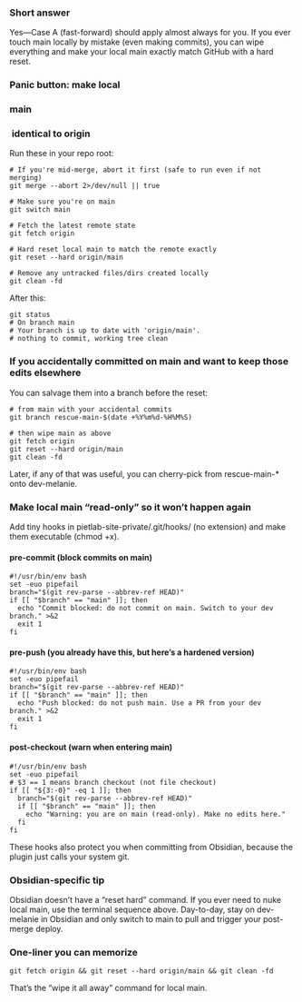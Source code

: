 ### **Short answer**

  

Yes—Case A (fast-forward) should apply almost always for you. If you ever touch main locally by mistake (even making commits), you can wipe everything and make your local main exactly match GitHub with a hard reset.

  

### **Panic button: make local** 

### **main**

###  **identical to origin**

  

Run these in your repo root:

```
# If you're mid-merge, abort it first (safe to run even if not merging)
git merge --abort 2>/dev/null || true

# Make sure you're on main
git switch main

# Fetch the latest remote state
git fetch origin

# Hard reset local main to match the remote exactly
git reset --hard origin/main

# Remove any untracked files/dirs created locally
git clean -fd
```

After this:

```
git status
# On branch main
# Your branch is up to date with 'origin/main'.
# nothing to commit, working tree clean
```

### **If you accidentally committed on main and want to keep those edits elsewhere**

  

You can salvage them into a branch before the reset:

```
# from main with your accidental commits
git branch rescue-main-$(date +%Y%m%d-%H%M%S)

# then wipe main as above
git fetch origin
git reset --hard origin/main
git clean -fd
```

Later, if any of that was useful, you can cherry-pick from rescue-main-* onto dev-melanie.

  

### **Make local main “read-only” so it won’t happen again**

  

Add tiny hooks in pietlab-site-private/.git/hooks/ (no extension) and make them executable (chmod +x).

  

#### **pre-commit (block commits on main)**

```
#!/usr/bin/env bash
set -euo pipefail
branch="$(git rev-parse --abbrev-ref HEAD)"
if [[ "$branch" == "main" ]]; then
  echo "Commit blocked: do not commit on main. Switch to your dev branch." >&2
  exit 1
fi
```

#### **pre-push (you already have this, but here’s a hardened version)**

```
#!/usr/bin/env bash
set -euo pipefail
branch="$(git rev-parse --abbrev-ref HEAD)"
if [[ "$branch" == "main" ]]; then
  echo "Push blocked: do not push main. Use a PR from your dev branch." >&2
  exit 1
fi
```

#### **post-checkout (warn when entering main)**

```
#!/usr/bin/env bash
set -euo pipefail
# $3 == 1 means branch checkout (not file checkout)
if [[ "${3:-0}" -eq 1 ]]; then
  branch="$(git rev-parse --abbrev-ref HEAD)"
  if [[ "$branch" == "main" ]]; then
    echo "Warning: you are on main (read-only). Make no edits here."
  fi
fi
```

These hooks also protect you when committing from Obsidian, because the plugin just calls your system git.

  

### **Obsidian-specific tip**

  

Obsidian doesn’t have a “reset hard” command. If you ever need to nuke local main, use the terminal sequence above. Day-to-day, stay on dev-melanie in Obsidian and only switch to main to pull and trigger your post-merge deploy.

  

### **One-liner you can memorize**

```
git fetch origin && git reset --hard origin/main && git clean -fd
```

That’s the “wipe it all away” command for local main.
